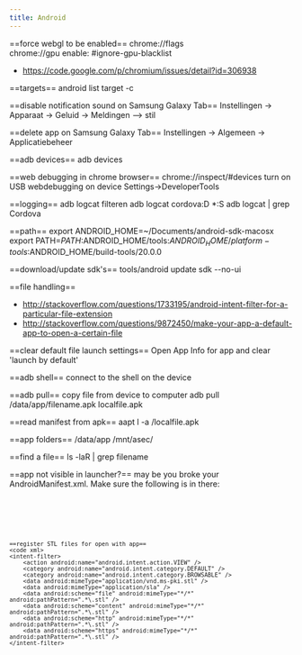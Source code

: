 ```yaml
---
title: Android
---
```


==force webgl to be enabled==
  chrome://flags  
  chrome://gpu
enable: #ignore-gpu-blacklist
* https://code.google.com/p/chromium/issues/detail?id=306938

  
==targets==
  android list target -c
  
==disable notification sound on Samsung Galaxy Tab==
  Instellingen -> Apparaat -> Geluid -> Meldingen --> stil
  
==delete app on Samsung Galaxy Tab==
  Instellingen -> Algemeen -> Applicatiebeheer

==adb devices==
  adb devices

==web debugging in chrome browser==
  chrome://inspect/#devices
turn on USB webdebugging on device Settings->DeveloperTools
  
==logging==
  adb logcat
filteren
  adb logcat cordova:D *:S
  adb logcat | grep Cordova

==path==
  export ANDROID_HOME=~/Documents/android-sdk-macosx
  export PATH=$PATH:$ANDROID_HOME/tools:$ANDROID_HOME/platform-tools:$ANDROID_HOME/build-tools/20.0.0

==download/update sdk's==
  tools/android update sdk --no-ui
  
==file handling==
* http://stackoverflow.com/questions/1733195/android-intent-filter-for-a-particular-file-extension
* http://stackoverflow.com/questions/9872450/make-your-app-a-default-app-to-open-a-certain-file

==clear default file launch settings==
Open App Info for app and clear 'launch by default'

==adb shell==
connect to the shell on the device

==adb pull==
copy file from device to computer
  adb pull /data/app/filename.apk localfile.apk
  
==read manifest from apk==
  aapt l -a /localfile.apk
  
==app folders==
  /data/app
  /mnt/asec/
  
==find a file==
  ls -laR | grep filename
  
==app not visible in launcher?==
may be you broke your AndroidManifest.xml. Make sure the following is in there:
<code xml>
<intent-filter android:label="@string/launcher_name">
  <action android:name="android.intent.action.MAIN" />
  <category android:name="android.intent.category.LAUNCHER" />
</intent-filter>
```

==register STL files for open with app==
<code xml>
<intent-filter>
    <action android:name="android.intent.action.VIEW" />
    <category android:name="android.intent.category.DEFAULT" />
    <category android:name="android.intent.category.BROWSABLE" />
    <data android:mimeType="application/vnd.ms-pki.stl" />
    <data android:mimeType="application/sla" />
    <data android:scheme="file" android:mimeType="*/*" android:pathPattern=".*\.stl" />
    <data android:scheme="content" android:mimeType="*/*" android:pathPattern=".*\.stl" />
    <data android:scheme="http" android:mimeType="*/*" android:pathPattern=".*\.stl" />
    <data android:scheme="https" android:mimeType="*/*" android:pathPattern=".*\.stl" />
</intent-filter>
```
